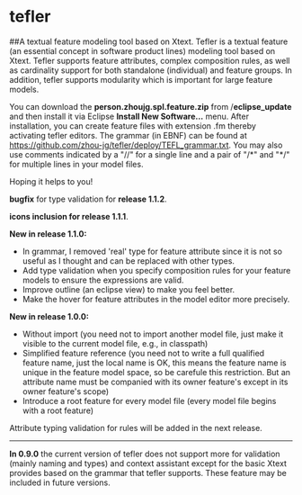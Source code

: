 # tefler
##A textual feature modeling tool based on Xtext.
Tefler is a textual feature (an essential concept in software product lines) modeling tool based on Xtext. Tefler supports feature attributes, complex composition rules, as well as cardinality support for both standalone (individual) and feature groups. In addition, tefler supports modularity which is important for large feature models.

You can download the __person.zhoujg.spl.feature.zip__ from /__eclipse_update__ and then install it via Eclipse __Install New Software...__ menu. After installation, you can 
create feature files with extension .fm thereby activating tefler editors. The grammar (in EBNF) can be found at https://github.com/zhou-jg/tefler/deploy/TEFL_grammar.txt.
You may also use comments indicated by a "//" for a single line and a pair of "/\*" and "\*/" for multiple lines in your model files.

Hoping it helps to you!

__bugfix__ for type validation for __release 1.1.2__.

__icons inclusion for release 1.1.1__.

__New in release 1.1.0:__
* In grammar, I removed 'real' type for feature attribute since it is not so useful as I thought and can be replaced with other types.
* Add type validation when you specify composition rules for your feature models to ensure the expressions are valid.
* Improve outline (an eclipse view) to make you feel better.
* Make the hover for feature attributes in the model editor more precisely.

__New in release 1.0.0:__
* Without import (you need not to import another model file, just make it visible to the current model file, e.g., in classpath)
* Simplified feature reference (you need not to write a full qualified feature name, just the local name is OK, this means the feature name is unique in the feature model space, so be carefule this restriction. But an attribute name must be companied with its owner feature's except in its owner feature's scope)
* Introduce a root feature for every model file (every model file begins with a root feature)

Attribute typing validation for rules will be added in the next release.

----
__In 0.9.0__
the current version of tefler does not support more for validation (mainly naming and types) and context assistant except
for the basic Xtext provides based on the grammar that tefler supports. These feature may be included in future versions. 

